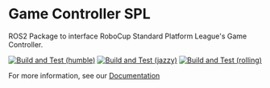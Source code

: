 # Game Controller SPL

ROS2 Package to interface RoboCup Standard Platform League's Game Controller.

[![Build and Test (humble)](../../actions/workflows/build_and_test_humble.yaml/badge.svg?branch=humble)](../../actions/workflows/build_and_test_humble.yaml?query=branch:humble)
[![Build and Test (jazzy)](../../actions/workflows/build_and_test_jazzy.yaml/badge.svg?branch=jazzy)](../../actions/workflows/build_and_test_jazzy.yaml?query=branch:jazzy)
[![Build and Test (rolling)](../../actions/workflows/build_and_test_rolling.yaml/badge.svg?branch=rolling)](../../actions/workflows/build_and_test_rolling.yaml?query=branch:rolling)

For more information, see our [Documentation](https://gamecontroller-spl.readthedocs.io/)
